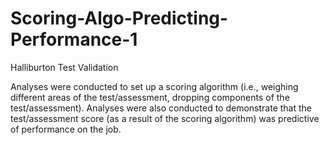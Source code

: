 # Scoring-Algo-Predicting-Performance-1
Halliburton Test Validation

Analyses were conducted to set up a scoring algorithm (i.e., weighing different areas of the test/assessment, dropping components of the test/assessment). Analyses were also conducted to demonstrate that the test/assessment score (as a result of the scoring algorithm) was predictive of performance on the job.

